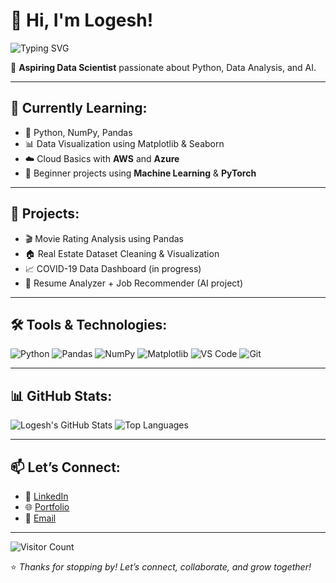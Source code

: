 # 👋 Hi, I'm Logesh!

<img src="https://readme-typing-svg.herokuapp.com?font=Fira+Code&size=22&duration=3000&pause=1000&color=00F7FF&center=true&vCenter=true&width=435&lines=Aspiring+Data+Scientist;Loves+Python+%2B+Pandas;Building+AI+Projects;Open+to+Collaboration" alt="Typing SVG" />

🎯 **Aspiring Data Scientist** passionate about Python, Data Analysis, and AI.

---

## 🧠 Currently Learning:
- 🐍 Python, NumPy, Pandas
- 📊 Data Visualization using Matplotlib & Seaborn
- ☁️ Cloud Basics with **AWS** and **Azure**
- 🤖 Beginner projects using **Machine Learning** & **PyTorch**

---

## 💼 Projects:
- 🎬 Movie Rating Analysis using Pandas
- 🏠 Real Estate Dataset Cleaning & Visualization
- 📈 COVID-19 Data Dashboard (in progress)
- 🤖 Resume Analyzer + Job Recommender (AI project)

---

## 🛠️ Tools & Technologies:

![Python](https://img.shields.io/badge/-Python-3776AB?style=flat&logo=python&logoColor=white)
![Pandas](https://img.shields.io/badge/-Pandas-150458?style=flat&logo=pandas)
![NumPy](https://img.shields.io/badge/-NumPy-013243?style=flat&logo=numpy)
![Matplotlib](https://img.shields.io/badge/-Matplotlib-11557C?style=flat&logo=matplotlib)
![VS Code](https://img.shields.io/badge/-VSCode-007ACC?style=flat&logo=visual-studio-code)
![Git](https://img.shields.io/badge/-Git-F05032?style=flat&logo=git&logoColor=white)

---

## 📊 GitHub Stats:

![Logesh's GitHub Stats](https://github-readme-stats.vercel.app/api?username=Logesh3931&show_icons=true&theme=radical)
![Top Languages](https://github-readme-stats.vercel.app/api/top-langs/?username=Logesh3931&layout=compact&theme=radical)

---

## 📫 Let’s Connect:
- 🔗 [LinkedIn](https://www.linkedin.com/in/logesht14/)
- 🌐 [Portfolio](https://logesh14portfolio.netlify.app/content.net/html/tokyo/index-dark.html)
- 📧 [Email](logeshselvan6@gmail.com)

---

![Visitor Count](https://komarev.com/ghpvc/?username=Logesh3931&label=Profile+Views&color=blue&style=flat)

⭐️ *Thanks for stopping by! Let’s connect, collaborate, and grow together!*
